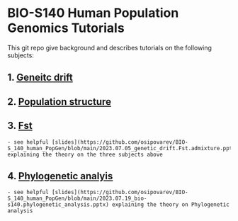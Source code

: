 # BIO-S140 Human Population Genomics Tutorials
 
 This git repo give background and describes tutorials on the following subjects:
 
 ## 1. [Geneitc drift](https://osipovarev.github.io/BIO-S_140_human_PopGen/Genetic_drift_tutorial/guide_genetic_drfit_simulations.html)

 
 ## 2. [Population structure](https://github.com/osipovarev/BIO-S_140_human_PopGen/blob/main/Admixture_tutorial/admixture_tutorial.html)
 
 ## 3. [Fst](https://github.com/osipovarev/BIO-S_140_human_PopGen/blob/main/Fst_tutorial/Fst_tutorial.html)

	- see helpful [slides](https://github.com/osipovarev/BIO-S_140_human_PopGen/blob/main/2023.07.05_genetic_drift.Fst.admixture.pptx) explaining the theory on the three subjects above

 ## 4. [Phylogenetic analyis](https://github.com/osipovarev/BIO-S_140_human_PopGen/tree/main/Phylogenetic_tutorial)

 	- see helpful [slides](https://github.com/osipovarev/BIO-S_140_human_PopGen/blob/main/2023.07.19_bio-s140.phylogenetic_analysis.pptx) explaining the theory on Phylogenetic analysis